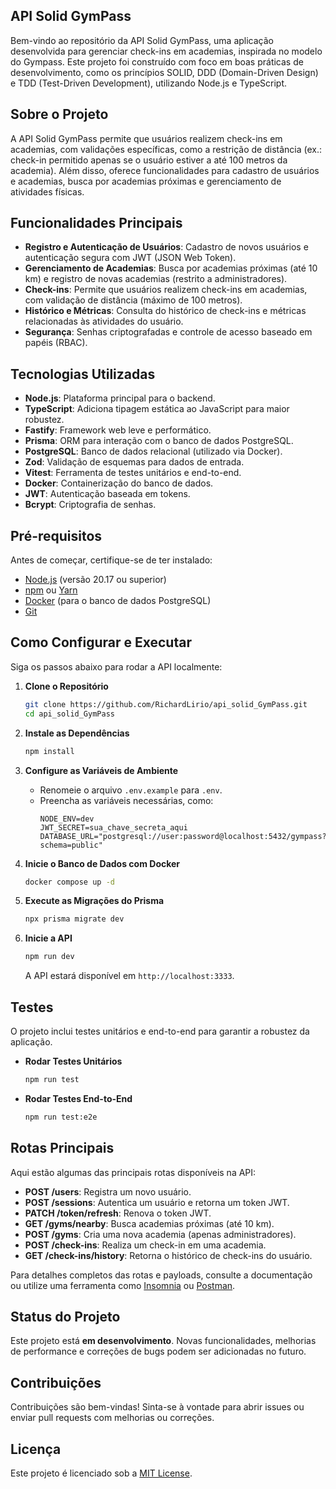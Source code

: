 ## API Solid GymPass
   Bem-vindo ao repositório da API Solid GymPass, uma aplicação desenvolvida para gerenciar check-ins em academias, inspirada no modelo do Gympass. Este projeto foi construído com foco em boas práticas de desenvolvimento, como os princípios SOLID, DDD (Domain-Driven Design) e TDD (Test-Driven Development), utilizando Node.js e TypeScript.

## Sobre o Projeto
   A API Solid GymPass permite que usuários realizem check-ins em academias, com validações específicas, como a restrição de distância (ex.: check-in permitido apenas se o usuário estiver a até 100 metros da academia). Além disso, oferece funcionalidades para cadastro de usuários e academias, busca por academias próximas e gerenciamento de atividades físicas.

## Funcionalidades Principais

- **Registro e Autenticação de Usuários**: Cadastro de novos usuários e autenticação segura com JWT (JSON Web Token).
- **Gerenciamento de Academias**: Busca por academias próximas (até 10 km) e registro de novas academias (restrito a administradores).
- **Check-ins**: Permite que usuários realizem check-ins em academias, com validação de distância (máximo de 100 metros).
- **Histórico e Métricas**: Consulta do histórico de check-ins e métricas relacionadas às atividades do usuário.
- **Segurança**: Senhas criptografadas e controle de acesso baseado em papéis (RBAC).

## Tecnologias Utilizadas

- **Node.js**: Plataforma principal para o backend.
- **TypeScript**: Adiciona tipagem estática ao JavaScript para maior robustez.
- **Fastify**: Framework web leve e performático.
- **Prisma**: ORM para interação com o banco de dados PostgreSQL.
- **PostgreSQL**: Banco de dados relacional (utilizado via Docker).
- **Zod**: Validação de esquemas para dados de entrada.
- **Vitest**: Ferramenta de testes unitários e end-to-end.
- **Docker**: Containerização do banco de dados.
- **JWT**: Autenticação baseada em tokens.
- **Bcrypt**: Criptografia de senhas.

## Pré-requisitos

Antes de começar, certifique-se de ter instalado:
- [Node.js](https://nodejs.org/) (versão 20.17 ou superior)
- [npm](https://www.npmjs.com/) ou [Yarn](https://yarnpkg.com/)
- [Docker](https://www.docker.com/get-started) (para o banco de dados PostgreSQL)
- [Git](https://git-scm.com/)

## Como Configurar e Executar

Siga os passos abaixo para rodar a API localmente:

1. **Clone o Repositório**
   ```bash
   git clone https://github.com/RichardLirio/api_solid_GymPass.git
   cd api_solid_GymPass
   ```

2. **Instale as Dependências**
   ```bash
   npm install
   ```

3. **Configure as Variáveis de Ambiente**
   - Renomeie o arquivo `.env.example` para `.env`.
   - Preencha as variáveis necessárias, como:
     ```
     NODE_ENV=dev
     JWT_SECRET=sua_chave_secreta_aqui
     DATABASE_URL="postgresql://user:password@localhost:5432/gympass?schema=public"
     ```

4. **Inicie o Banco de Dados com Docker**
   ```bash
   docker compose up -d
   ```

5. **Execute as Migrações do Prisma**
   ```bash
   npx prisma migrate dev
   ```

6. **Inicie a API**
   ```bash
   npm run dev
   ```
   A API estará disponível em `http://localhost:3333`.

## Testes

O projeto inclui testes unitários e end-to-end para garantir a robustez da aplicação.

- **Rodar Testes Unitários**
  ```bash
  npm run test
  ```

- **Rodar Testes End-to-End**
  ```bash
  npm run test:e2e
  ```

## Rotas Principais

Aqui estão algumas das principais rotas disponíveis na API:

- **POST /users**: Registra um novo usuário.
- **POST /sessions**: Autentica um usuário e retorna um token JWT.
- **PATCH /token/refresh**: Renova o token JWT.
- **GET /gyms/nearby**: Busca academias próximas (até 10 km).
- **POST /gyms**: Cria uma nova academia (apenas administradores).
- **POST /check-ins**: Realiza um check-in em uma academia.
- **GET /check-ins/history**: Retorna o histórico de check-ins do usuário.

Para detalhes completos das rotas e payloads, consulte a documentação ou utilize uma ferramenta como [Insomnia](https://insomnia.rest/) ou [Postman](https://www.postman.com/).

## Status do Projeto

Este projeto está **em desenvolvimento**. Novas funcionalidades, melhorias de performance e correções de bugs podem ser adicionadas no futuro.

## Contribuições

Contribuições são bem-vindas! Sinta-se à vontade para abrir issues ou enviar pull requests com melhorias ou correções.

## Licença

Este projeto é licenciado sob a [MIT License](LICENSE).

